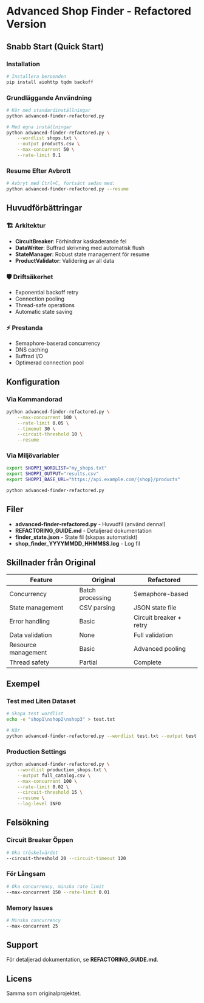 # Advanced Shop Finder - Refactored Version

## Snabb Start (Quick Start)

### Installation

```bash
# Installera beroenden
pip install aiohttp tqdm backoff
```

### Grundläggande Användning

```bash
# Kör med standardinställningar
python advanced-finder-refactored.py

# Med egna inställningar
python advanced-finder-refactored.py \
    --wordlist shops.txt \
    --output products.csv \
    --max-concurrent 50 \
    --rate-limit 0.1
```

### Resume Efter Avbrott

```bash
# Avbryt med Ctrl+C, fortsätt sedan med:
python advanced-finder-refactored.py --resume
```

## Huvudförbättringar

### 🏗️ Arkitektur
- **CircuitBreaker**: Förhindrar kaskaderande fel
- **DataWriter**: Buffrad skrivning med automatisk flush
- **StateManager**: Robust state management för resume
- **ProductValidator**: Validering av all data

### 🛡️ Driftsäkerhet
- Exponential backoff retry
- Connection pooling
- Thread-safe operations
- Automatic state saving

### ⚡ Prestanda
- Semaphore-baserad concurrency
- DNS caching
- Buffrad I/O
- Optimerad connection pool

## Konfiguration

### Via Kommandorad

```bash
python advanced-finder-refactored.py \
    --max-concurrent 100 \
    --rate-limit 0.05 \
    --timeout 30 \
    --circuit-threshold 10 \
    --resume
```

### Via Miljövariabler

```bash
export SHOPPI_WORDLIST="my_shops.txt"
export SHOPPI_OUTPUT="results.csv"
export SHOPPI_BASE_URL="https://api.example.com/{shop}/products"

python advanced-finder-refactored.py
```

## Filer

- **advanced-finder-refactored.py** - Huvudfil (använd denna!)
- **REFACTORING_GUIDE.md** - Detaljerad dokumentation
- **finder_state.json** - State fil (skapas automatiskt)
- **shop_finder_YYYYMMDD_HHMMSS.log** - Log fil

## Skillnader från Original

| Feature | Original | Refactored |
|---------|----------|------------|
| Concurrency | Batch processing | Semaphore-based |
| State management | CSV parsing | JSON state file |
| Error handling | Basic | Circuit breaker + retry |
| Data validation | None | Full validation |
| Resource management | Basic | Advanced pooling |
| Thread safety | Partial | Complete |

## Exempel

### Test med Liten Dataset

```bash
# Skapa test wordlist
echo -e "shop1\nshop2\nshop3" > test.txt

# Kör
python advanced-finder-refactored.py --wordlist test.txt --output test.csv
```

### Production Settings

```bash
python advanced-finder-refactored.py \
    --wordlist production_shops.txt \
    --output full_catalog.csv \
    --max-concurrent 100 \
    --rate-limit 0.02 \
    --circuit-threshold 15 \
    --resume \
    --log-level INFO
```

## Felsökning

### Circuit Breaker Öppen
```bash
# Öka tröskelvärdet
--circuit-threshold 20 --circuit-timeout 120
```

### För Långsam
```bash
# Öka concurrency, minska rate limit
--max-concurrent 150 --rate-limit 0.01
```

### Memory Issues
```bash
# Minska concurrency
--max-concurrent 25
```

## Support

För detaljerad dokumentation, se **REFACTORING_GUIDE.md**.

## Licens

Samma som originalprojektet.
